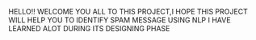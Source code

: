 HELLO!!
WELCOME YOU ALL TO THIS PROJECT,I HOPE THIS PROJECT WILL HELP YOU TO IDENTIFY SPAM MESSAGE USING NLP
I HAVE LEARNED ALOT DURING ITS DESIGNING PHASE
